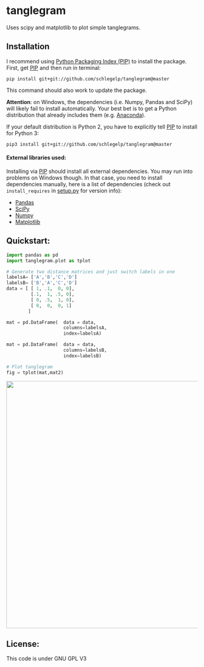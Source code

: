 tanglegram
==========
Uses scipy and matplotlib to plot simple tanglegrams.

## Installation
I recommend using [Python Packaging Index (PIP)](https://pypi.python.org/pypi) to install the package.
First, get [PIP](https://pip.pypa.io/en/stable/installing/) and then run in terminal:  

`pip install git+git://github.com/schlegelp/tanglegram@master`  

This command should also work to update the package.

**Attention**: on Windows, the dependencies (i.e. Numpy, Pandas and SciPy) will likely fail to install automatically. Your best bet is to get a Python distribution that already includes them (e.g. [Anaconda](https://www.continuum.io/downloads)). 

If your default distribution is Python 2, you have to explicitly tell [PIP](https://pip.pypa.io/en/stable/installing/) to install for Python 3:

`pip3 install git+git://github.com/schlegelp/tanglegram@master`  

#### External libraries used:
Installing via [PIP](https://pip.pypa.io/en/stable/installing/) should install all external dependencies. You may run into problems on Windows though. In that case, you need to install dependencies manually, here is a list of dependencies (check out `install_requires` in [setup.py](https://raw.githubusercontent.com/schlegelp/PyMaid/master/setup.py) for version info):

- [Pandas](http://pandas.pydata.org/)
- [SciPy](http://www.scipy.org)
- [Numpy](http://www.scipy.org) 
- [Matplotlib](http://www.matplotlib.org)

## Quickstart:

```python
import pandas as pd
import tanglegram.plot as tplot

# Generate two distance matrices and just switch labels in one
labelsA= ['A','B','C','D']
labelsB= ['B','A','C','D']
data = [ [ 1, .1,  0, 0],
         [.1,  1, .5, 0],
         [ 0, .5,  1, 0],
         [ 0,  0,  0, 1]
        ]

mat = pd.DataFrame(  data = data,
                     columns=labelsA,
                     index=labelsA)

mat = pd.DataFrame(  data = data,
                     columns=labelsB,
                     index=labelsB)

# Plot tanglegram
fig = tplot(mat,mat2)
```

<img src="https://user-images.githubusercontent.com/7161148/29683302-c2cc22e0-8905-11e7-9091-97e55bce1ddb.png" width="650">

## License:
This code is under GNU GPL V3
